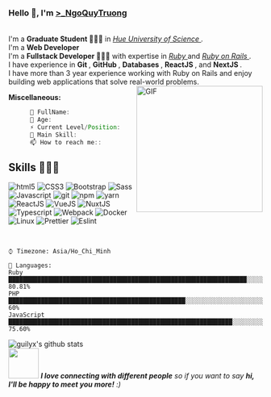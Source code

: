 
### Hello 👋, I'm [>_NgoQuyTruong](https://www.facebook.com/NgoQuyTruongg/) 

<br/>
I'm a <strong> Graduate Student </strong> 👨🏽‍💼 in <em> <a href="http://husc.hueuni.edu.vn/"> Hue University of Science </a>.</em> <br />
I'm a <strong> Web Developer </strong> <br />
I'm a <strong> Fullstack Developer </strong> 👨🏽‍💻 with expertise in <em> <a href="https://www.ruby-lang.org/"> Ruby </a> </em> and <em> <a href="https://rubyonrails.org/"> Ruby on Rails </a>.</em> <br />
I have experience in <strong> Git </strong>, <strong> GitHub </strong>, <strong> Databases </strong>, <strong> ReactJS </strong>, and <strong> NextJS </strong>. <br />
I have more than 3 year experience working with Ruby on Rails and enjoy building web applications that solve real-world problems.



  <img align="right" alt="GIF" src="https://c.tenor.com/kFNtXOJGyooAAAAC/azura-bonk-azura.gif" width="250px"/>
  
**Miscellaneous:**
  ```javascript
		🤔 FullName:                     Ngo Quy Truong,
		🔭 Age:      		         25,
		⚡ Current Level/Position:        Web Developer,
		👯 Main Skill: 		    	 Ruby on Rails, Nodejs, PHP...,
		📫 How to reach me::             📫 to ngoquytruong1999@gmail.com,
  ```
## Skills 👨🏻‍💻

<p>
  <img alt="html5" src="https://img.shields.io/badge/-HTML5-E34F26?style=flat-square&logo=html5&logoColor=white" />
  <img alt="CSS3" src="https://img.shields.io/badge/-CSS3-0969da?style=flat-square&logo=CSS3&logoColor=white" />
  <img alt="Bootstrap" src="https://img.shields.io/badge/-Bootstrap-8250df?style=flat-square&logo=bootstrap&logoColor=white" />
  <img alt="Sass" src="https://img.shields.io/badge/-Sass-CC6699?style=flat-square&logo=sass&logoColor=white" />
  <img alt="Javascript" src="https://img.shields.io/badge/-Javascript-EFD81D?style=flat-square&logo=javascript&logoColor=white" />
  <img alt="git" src="https://img.shields.io/badge/-Git-F05032?style=flat-square&logo=git&logoColor=white" />
  <img alt="npm" src="https://img.shields.io/badge/-NPM-CB3837?style=flat-square&logo=npm&logoColor=white" />
  <img alt="yarn" src="https://img.shields.io/badge/-Yarn-2B8EBB?style=flat-square&logo=yarn&logoColor=white" />
  <img alt="ReactJS" src="https://img.shields.io/badge/-ReactJS-5ED3F3?style=flat-square&logo=react&logoColor=white" />
  <img alt="VueJS" src="https://img.shields.io/badge/-VueJS-3FB883?style=flat-square&logo=vue.js&logoColor=white" /> 
  <img alt="NuxtJS" src="https://img.shields.io/badge/-NuxtJS-00c58e?style=flat-square&logo=nuxt.js&logoColor=white" />
  <img alt="Typescript" src="https://img.shields.io/badge/-Typescript-2F74C0?style=flat-square&logo=typescript&logoColor=white" />
  <img alt="Webpack" src="https://img.shields.io/badge/-Webpack-8DD6F9?style=flat-square&logo=webpack&logoColor=white" />
  <img alt="Docker" src="https://img.shields.io/badge/-Docker-46a2f1?style=flat-square&logo=docker&logoColor=white" />
  <img alt="Linux" src="https://img.shields.io/badge/-Linux-FCC624?style=flat-square&logo=linux&logoColor=white" />
  <img alt="Prettier" src="https://img.shields.io/badge/-Prettier-F7B93E?style=flat-square&logo=prettier&logoColor=white" />
  <img alt="Eslint" src="https://img.shields.io/badge/-Eslint-4A32C3?style=flat-square&logo=eslint&logoColor=white" />
</p>

<br/>

```text
⌚︎ Timezone: Asia/Ho_Chi_Minh

💬 Languages: 
Ruby                       ██████████████████████████████████████████████████████████████████░░░░░░░░░░░░░   80.81% 
PHP                	   █████████████████████████████████████████████████░░░░░░░░░░░░░░░░░░░░░░░░░░░░░░   60% 
JavaScript                 ██████████████████████████████████████████████████████████████░░░░░░░░░░░░░░░░░   75.60% 
```


![guilyx's github stats](https://github-readme-stats.vercel.app/api?username=chuong1928&show_icons=true&hide_border=true)
</br>
<img src="https://media.giphy.com/media/LnQjpWaON8nhr21vNW/giphy.gif" width="60"> <em><b>I love connecting with different people</b> so if you want to say <b>hi, I'll be happy to meet you more!</b> :)</em>
